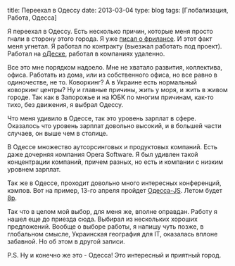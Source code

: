 title: Переехал в Одессу
date: 2013-03-04
type: blog
tags: [Глобализация, Работа, Одесса]

Я переехал в Одессу. Есть несколько причин, которые меня просто гнали в сторону этого города. Я уже [писал о фрилансе](/blog/why-i-gave-up-freelancing/). И этот факт меня угнетал. Я работал по контракту (выезжал работать под проект). Работал на [оДеске](https://www.odesk.com/users/Expert-html-css-coding-Experience-from-2004_~~324698726c9323ba?_redirected), работал в компаниях удаленно. 

Все это мне порядком надоело. Мне не хватало развития, коллектива, офиса. Работать из дома, или из собственного офиса, но все равно в одиночестве, не то. Коворкинг? А в Украине есть нормальный коворкинг центры? Ну и главные причины, жить у моря, и жить в живом городе. Так как в Запорожье и на ЮБК по многим причинам, как-то тихо, без движения, я выбрал Одессу. 

Что меня удивило в Одессе, так это уровень зарплат в сфере. Оказалось что уровень зарплат довольно высокий, и в большей части случаев, он выше чем в столице. 

В Одессе множество аутсорсинговых и продуктовых компаний. Есть даже дочерняя компания Opera Software. Я был удивлен такой концентрации компаний, причем разных, но есть и компании с низким уровнем зарплат. 

Так же в Одессе, проходит довольно много интересных конференций, кэмпов. Вот на пример, 13-го апреля пройдет [Одесса-JS](http://www.odessajs.org.ua/). Летом будет [8p](http://8p.ua/).

Так что в целом мой выбор, для меня же, вполне оправдан. Работу я нашел еще до приезда сюда. Выбирал из нескольких хороших предложений. Вообще о выборе работы, я напишу чуть позже, в глобальном смысле, Украинская география для IT, оказалась вплоне забавной. Но об этом в другой записи. 

P.S. Ну и конечно же это - Одесса! Это интересный и приятный город.